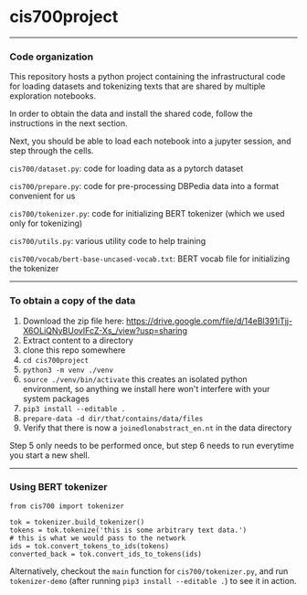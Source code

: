 # cis700project

---

### Code organization

This repository hosts a python project containing the infrastructural code for
loading datasets and tokenizing texts that are shared by multiple exploration
notebooks.

In order to obtain the data and install the shared code, follow the instructions
in the next section.

Next, you should be able to load each notebook into a jupyter session, and step
through the cells.

`cis700/dataset.py`: code for loading data as a pytorch dataset

`cis700/prepare.py`: code for pre-processing DBPedia data into a format convenient for us

`cis700/tokenizer.py`: code for initializing BERT tokenizer (which we used only for tokenizing)

`cis700/utils.py`: various utility code to help training

`cis700/vocab/bert-base-uncased-vocab.txt`: BERT vocab file for initializing the tokenizer

---

### To obtain a copy of the data

1. Download the zip file here: https://drive.google.com/file/d/14eBl391iTjj-X6OLiQNyBUovIFcZ-Xs_/view?usp=sharing
2. Extract content to a directory
3. clone this repo somewhere
4. `cd cis700project`
5. `python3 -m venv ./venv`
6. `source ./venv/bin/activate` this creates an isolated python environment, so anything we install here won't interfere with your system packages
7. `pip3 install --editable .`
8. `prepare-data -d dir/that/contains/data/files`
9. Verify that there is now a `joinedlonabstract_en.nt` in the data directory

Step 5 only needs to be performed once, but step 6 needs to run everytime you start a new shell.

---

### Using BERT tokenizer

```
from cis700 import tokenizer

tok = tokenizer.build_tokenizer()
tokens = tok.tokenize('this is some arbitrary text data.')
# this is what we would pass to the network
ids = tok.convert_tokens_to_ids(tokens)
converted_back = tok.convert_ids_to_tokens(ids)
```

Alternatively, checkout the `main` function for `cis700/tokenizer.py`, and run
`tokenizer-demo` (after running `pip3 install --editable .`) to see it in action.
